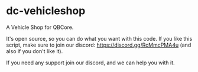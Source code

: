 # dc-vehicleshop
A Vehicle Shop for QBCore. 

It's open source, so you can do what you want with this code.
If you like this script, make sure to join our discord: https://discord.gg/RcMmcPMA4u (and also if you don't like it).

If you need any support join our discord, and we can help you with it.

